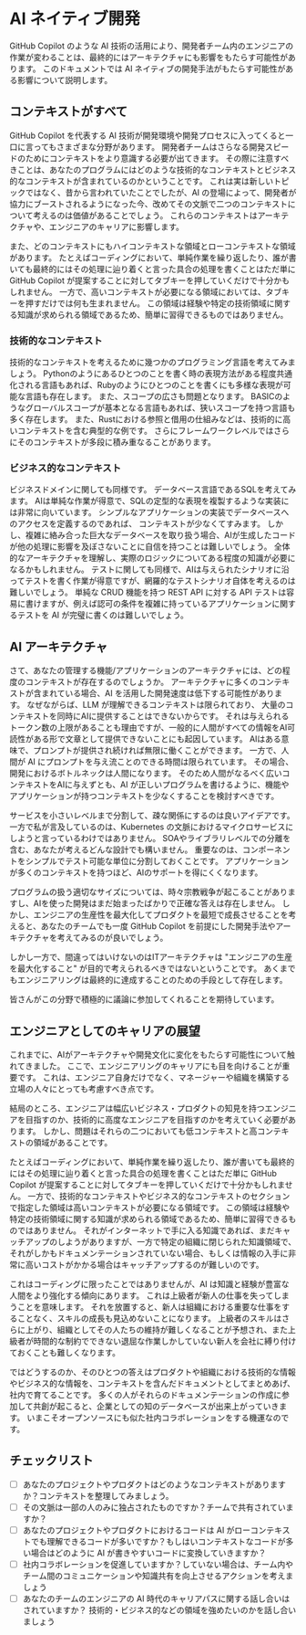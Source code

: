 # AI ネイティブ開発

GitHub Copilot のような AI 技術の活用により、開発者チーム内のエンジニアの作業が変わることは、最終的にはアーキテクチャにも影響をもたらす可能性があります。
このドキュメントでは AI ネイティブの開発手法がもたらす可能性がある影響について説明します。

## コンテキストがすべて

GitHub Copilot を代表する AI 技術が開発環境や開発プロセスに入ってくると一口に言ってもさまざまな分野があります。
開発者チームはさらなる開発スピードのためにコンテキストをより意識する必要が出てきます。
その際に注意すべきことは、あなたのプログラムにはどのような技術的なコンテキストとビジネス的なコンテキストが含まれているのかということです。
これは実は新しいトピックではなく、昔から言われていたことでしたが、AI の登場によって、開発者が協力にブーストされるようになった今、改めてその文脈で二つのコンテキストについて考えるのは価値があることでしょう。
これらのコンテキストはアーキテクチャや、エンジニアのキャリアに影響します。

また、どのコンテキストにもハイコンテキストな領域とローコンテキストな領域があります。
たとえばコーディングにおいて、単純作業を繰り返したり、誰が書いても最終的にはその処理に辿り着くと言った具合の処理を書くことはただ単に GitHub Copilot が提案することに対してタブキーを押していくだけで十分かもしれません。
一方で、高いコンテキストが必要になる領域においては、タブキーを押すだけでは何も生まれません。
この領域は経験や特定の技術領域に関する知識が求められる領域であるため、簡単に習得できるものではありません。

### 技術的なコンテキスト

技術的なコンテキストを考えるために幾つかのプログラミング言語を考えてみましょう。
Pythonのようにあるひとつのことを書く時の表現方法がある程度共通化される言語もあれば、Rubyのようにひとつのことを書くにも多様な表現が可能な言語も存在します。
また、スコープの広さも問題となります。
BASICのようなグローバルスコープが基本となる言語もあれば、狭いスコープを持つ言語も多く存在します。
また、Rustにおける参照と借用の仕組みなどは、技術的に高いコンテキストを含む典型的な例です。
さらにフレームワークレベルではさらにそのコンテキストが多段に積み重なることがあります。

### ビジネス的なコンテキスト

ビジネスドメインに関しても同様です。
データベース言語であるSQLを考えてみます。
AIは単純な作業が得意で、SQLの定型的な表現を複製するような実装には非常に向いています。
シンプルなアプリケーションの実装でデータベースへのアクセスを定義するのであれば、 コンテキストが少なくてすみます。
しかし、複雑に絡み合った巨大なデータベースを取り扱う場合、AIが生成したコードが他の処理に影響を及ぼさないことに自信を持つことは難しいでしょう。
全体的なアーキテクチャを理解し、実際のロジックについてある程度の知識が必要になるかもしれません。
テストに関しても同様で、AIは与えられたシナリオに沿ってテストを書く作業が得意ですが、網羅的なテストシナリオ自体を考えるのは難しいでしょう。
単純な CRUD 機能を持つ REST API に対する API テストは容易に書けますが、例えば認可の条件を複雑に持っているアプリケーションに関するテストを AI が完璧に書くのは難しいでしょう。

## AI アーキテクチャ

さて、あなたの管理する機能/アプリケーションのアーキテクチャには、どの程度のコンテキストが存在するのでしょうか。
アーキテクチャに多くのコンテキストが含まれている場合、AI を活用した開発速度は低下する可能性があります。
なぜながらば、LLM が理解できるコンテキストは限られており、
大量のコンテキストを同時にAIに提供することはできないからです。
それは与えられるトークン数の上限があることも理由ですが、一般的に人間がすべての情報をAI可読性がある形で文章として提供できないことにも起因しています。
AIはある意味で、プロンプトが提供され続ければ無限に働くことができます。
一方で、人間が AI にプロンプトを与え流ことのできる時間は限られています。
その場合、開発におけるボトルネックは人間になります。
そのため人間がなるべく広いコンテキストをAIに与えずとも、AI が正しいプログラムを書けるように、機能やアプリケーションが持つコンテキストを少なくすることを検討すべきです。

サービスを小さいレベルまで分割して、疎な関係にするのは良いアイデアです。
一方で私が言及しているのは、Kubernetes の文脈におけるマイクロサービスにしようと言っているわけではありません。
SOAやライブラリレベルでの分離を含む、あなたが考えるどんな設計でも構いません。
重要なのは、コンポーネントをシンプルでテスト可能な単位に分割しておくことです。
アプリケーションが多くのコンテキストを持つほど、AIのサポートを得にくくなります。

プログラムの扱う適切なサイズについては、時々宗教戦争が起こることがありますし、AIを使った開発はまだ始まったばかりで正確な答えは存在しません。
しかし、エンジニアの生産性を最大化してプロダクトを最短で成長させることを考えると、あなたのチームでも一度 GitHub Copilot を前提にした開発手法やアーキテクチャを考えてみるのが良いでしょう。

しかし一方で、間違ってはいけないのはITアーキテクチャは "エンジニアの生産を最大化すること" が目的で考えられるべきではないということです。
あくまでもエンジニアリングは最終的に達成することのための手段として存在します。

皆さんがこの分野で積極的に議論に参加してくれることを期待しています。

## エンジニアとしてのキャリアの展望

これまでに、AIがアーキテクチャや開発文化に変化をもたらす可能性について触れてきました。
ここで、エンジニアリングのキャリアにも目を向けることが重要です。
これは、エンジニア自身だけでなく、マネージャーや組織を構築する立場の人々にとっても考慮すべき点です。

結局のところ、エンジニアは幅広いビジネス・プロダクトの知見を持つエンジニアを目指すのか、技術的に高度なエンジニアを目指すのかを考えていく必要があります。
しかし、問題はそれらの二つにおいても低コンテキストと高コンテキストの領域があることです。

たとえばコーディングにおいて、単純作業を繰り返したり、誰が書いても最終的にはその処理に辿り着くと言った具合の処理を書くことはただ単に GitHub Copilot が提案することに対してタブキーを押していくだけで十分かもしれません。
一方で、技術的なコンテキストやビジネス的なコンテキストのセクションで指定した領域は高いコンテキストが必要になる領域です。
この領域は経験や特定の技術領域に関する知識が求められる領域であるため、簡単に習得できるものではありません。
それがインターネットで手に入る知識であれば、まだキャッチアップのしようがありますが、一方で特定の組織に閉じられた知識領域で、それがしかもドキュメンテーションされていない場合、もしくは情報の入手に非常に高いコストがかかる場合はキャッチアップするのが難しいのです。

これはコーディングに限ったことではありませんが、AI は知識と経験が豊富な人間をより強化する傾向にあります。
これは上級者が新人の仕事を失ってしまうことを意味します。
それを放置すると、新人は組織における重要な仕事をすることなく、スキルの成長も見込めないことになります。
上級者のスキルはさらに上がり、組織としてその人たちの維持が難しくなることが予想され、また上級者が時間的な制約でできない退屈な作業しかしていない新人を会社に縛り付けておくことも難しくなります。

ではどうするのか、そのひとつの答えはプロダクトや組織における技術的な情報やビジネス的な情報を、コンテキストを含んだドキュメントとしてまとめあげ、社内で育てることです。
多くの人がそれらのドキュメンテーションの作成に参加して共創が起こると、企業としての知のデータベースが出来上がっていきます。
いまこそオープンソースにも似た社内コラボレーションをする機運なのです。

## チェックリスト

- [ ] あなたのプロジェクトやプロダクトはどのようなコンテキストがありますか？コンテキストを整理してみましょう。
- [ ] その文脈は一部の人のみに独占されたものですか？チームで共有されていますか？
- [ ] あなたのプロジェクトやプロダクトにおけるコードは AI がローコンテキストでも理解できるコードが多いですか？もしはいコンテキストなコードが多い場合はどのように AI が書きやすいコードに変換していきますか？
- [ ] 社内コラボレーションを促進していますか？していない場合は、チーム内やチーム間のコミュニケーションや知識共有を向上させるアクションを考えましょう
- [ ] あなたのチームのエンジニアの AI 時代のキャリアパスに関する話し合いはされていますか？ 技術的・ビジネス的などの領域を強めたいのかを話し合いましょう
